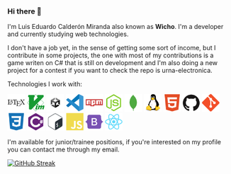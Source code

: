 ### Hi there 👋

I'm Luis Eduardo Calderón Miranda also known as **Wicho**. I'm a developer and currently studying web technologies.

I don't have a job yet, in the sense of getting some sort of income, but I contribute in some projects, the one with most of my contributions is a game writen on C# that is still on development and I'm also doing a new project for a contest if you want to check the repo is urna-electronica.

Technologies I work with:

<div>
<img src="https://github.com/devicons/devicon/blob/master/icons/latex/latex-original.svg" width="40">
<img src="https://github.com/devicons/devicon/blob/master/icons/vim/vim-plain.svg" width="40">
<img src="https://github.com/devicons/devicon/blob/master/icons/unity/unity-original.svg" width="40">
<img src="https://github.com/devicons/devicon/blob/master/icons/vscode/vscode-original.svg" width="40">
<img src="https://github.com/devicons/devicon/blob/master/icons/npm/npm-original-wordmark.svg" width="40">
<img src="https://github.com/devicons/devicon/blob/master/icons/nodejs/nodejs-plain.svg" width="40">
<img src="https://github.com/devicons/devicon/blob/master/icons/mongodb/mongodb-plain.svg" width="40">
<img src="https://github.com/devicons/devicon/blob/master/icons/linux/linux-original.svg" width="40">
<img src="https://github.com/devicons/devicon/blob/master/icons/html5/html5-plain.svg" width="40">
<img src="https://github.com/devicons/devicon/blob/master/icons/github/github-original.svg" width="40">
<img src="https://github.com/devicons/devicon/blob/master/icons/git/git-plain.svg" width="40">
<img src="https://github.com/devicons/devicon/blob/master/icons/css3/css3-plain.svg" width="40">
<img src="https://github.com/devicons/devicon/blob/master/icons/csharp/csharp-plain.svg" width="40">
<img src="https://github.com/devicons/devicon/blob/master/icons/bash/bash-original.svg" width="40">
<img src="https://github.com/devicons/devicon/blob/master/icons/javascript/javascript-plain.svg" width="40">
<img src="https://github.com/devicons/devicon/blob/master/icons/bootstrap/bootstrap-plain.svg" width="40">
<img src="https://github.com/devicons/devicon/blob/master/icons/react/react-original.svg" width="40">
</div>


I'm available for junior/trainee positions, if you're interested on my profile you can contact me through my email.

[![GitHub Streak](https://github-readme-streak-stats.herokuapp.com/?user=Wichosu)](https://git.io/streak-stats)
